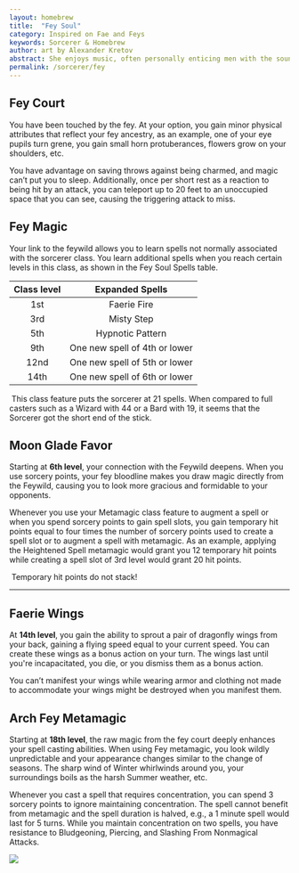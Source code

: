 ```yaml
---
layout: homebrew
title:  "Fey Soul"
category: Inspired on Fae and Feys
keywords: Sorcerer & Homebrew
author: art by Alexander Kretov
abstract: She enjoys music, often personally enticing men with the sound of her singing. She is infamous in legend for seducing human men with her beauty, inevitably to either kill them through sexual exhaustion or to drive them insane. However, she does seem to have genuine feelings of loneliness and desire for company, and when she comes across a lover who can provide her with entertainment beyond that of the flesh, she is shown to be especially delighted. -- description of Felurian from Wise Man's fear
permalink: /sorcerer/fey
---
```




## Fey Court

<i class="ra ra-player-king"></i> You have been touched by the fey. At your option, you gain minor physical attributes that reflect your fey ancestry, as an example, one of your eye pupils turn grene, you gain small horn protuberances, flowers grow on your shoulders, etc.


You have advantage on saving throws against being charmed, and magic can’t put you to sleep. Additionally, once per short rest as a reaction to being hit by an attack, you can teleport up to 20 feet to an unoccupied space that you can see, causing the triggering attack to miss. 


## Fey Magic


<i class="ra ra-aura"></i> Your link to the feywild allows you to learn spells not normally associated with the sorcerer class. You learn additional spells when you reach certain levels in this class, as shown in the Fey Soul Spells table.

| Class level | Expanded Spells  |
|:---:|:---:|
| 1st | Faerie Fire |
| 3rd | Misty Step |
| 5th | Hypnotic Pattern |
| 9th | One new spell of 4th or lower |
| 12nd | One new spell of 5th or lower  |
| 14th | One new spell of 6th or lower  |



<img src="{{ site.baseurl }}/assets/img/grunge.png" alt="" class="line">
This class feature puts the sorcerer at 21 spells.  When compared to full casters such as a Wizard with 44 or a Bard with 19, it seems that the Sorcerer got the short end of the stick.
<img src="{{ site.baseurl }}/assets/img/grunge.png" alt="" class="line flip">



## Moon Glade Favor

<i class="ra ra-flowers"></i> Starting at **6th level**, your connection with the Feywild deepens. When you use sorcery points, your fey bloodline makes you draw magic directly from the Feywild, causing you to look more gracious and formidable to your opponents. 

Whenever you use your Metamagic class feature to augment a spell or when you spend sorcery points to gain spell slots, you gain temporary hit points equal to four times the number of sorcery points used to create a spell slot or to augment a spell with metamagic. As an example, applying the Heightened Spell metamagic would grant you 12 temporary hit points while creating a spell slot of 3rd level would grant 20 hit points.

<img src="{{ site.baseurl }}/assets/img/grunge.png" alt="" class="line">
Temporary hit points do not stack!
<img src="{{ site.baseurl }}/assets/img/grunge.png" alt="" class="line flip">

___


## Faerie Wings

<i class="ra ra-fairy"></i> At **14th level**, you gain the ability to sprout a pair of dragonfly wings from your back, gaining a flying speed equal to your current speed. You can create these wings as a bonus action on your turn. The wings last until you're incapacitated, you die, or you dismiss them as a bonus action.

You can’t manifest your wings while wearing armor and clothing not made to accommodate your wings might be destroyed when you manifest them.

## Arch Fey Metamagic

Starting at **18th level**, the raw magic from the fey court deeply enhances your spell casting abilities. When using Fey metamagic, you look wildly unpredictable and your appearance changes similar to the change of seasons. The sharp wind of Winter whirlwinds around you, your surroundings boils as the harsh Summer weather, etc.

Whenever you cast a spell that requires concentration, you can spend 3 sorcery points to ignore maintaining concentration. The spell cannot benefit from metamagic and the spell duration is halved, e.g., a 1 minute spell would last for 5 turns. While you maintain concentration on two spells, you have resistance to Bludgeoning, Piercing, and Slashing From Nonmagical Attacks.

  
<img
  src='https://i.pinimg.com/564x/91/c9/1c/91c91ca99d8ccbbd68f42e4e31b22eb2.jpg'
  style='style=overflow: hidden; mix-blend-mode:multiply'/>